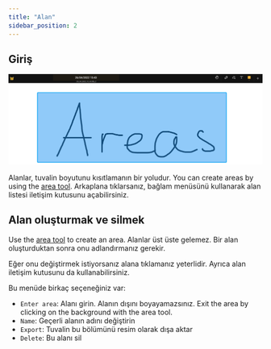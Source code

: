 ```yaml
---
title: "Alan"
sidebar_position: 2
---
```


## Giriş

![Alan](area.png)

Alanlar, tuvalin boyutunu kısıtlamanın bir yoludur. You can create areas by using the [area tool](tools/area.md). Arkaplana tıklarsanız, bağlam menüsünü kullanarak alan listesi iletişim kutusunu açabilirsiniz.

## Alan oluşturmak ve silmek

Use the [area tool](tools/area.md) to create an area. Alanlar üst üste gelemez. Bir alan oluşturduktan sonra onu adlandırmanız gerekir.

Eğer onu değiştirmek istiyorsanız alana tıklamanız yeterlidir. Ayrıca alan iletişim kutusunu da kullanabilirsiniz.

Bu menüde birkaç seçeneğiniz var:

* `Enter area`: Alanı girin. Alanın dışını boyayamazsınız. Exit the area by clicking on the background with the area tool.
* `Name`: Geçerli alanın adını değiştirin
* `Export`: Tuvalin bu bölümünü resim olarak dışa aktar
* `Delete`: Bu alanı sil
